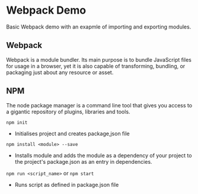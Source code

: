 # Webpack Demo

Basic Webpack demo with an exapmle of importing and exporting modules.

## Webpack
 Webpack is a module bundler. Its main purpose is to bundle JavaScript files for usage in a browser, yet it is also capable of transforming, bundling, or packaging just about any resource or asset. 

 ## NPM
 The node package manager is a command line tool that gives you access to a gigantic repository of plugins, libraries and tools.
<p> </p>
 
 ``npm init``
 - Initialises project and creates package,json file

 <p> </p>

 ``npm install <module> --save``
 - Installs module and adds the module as a dependency of your project to the project's package.json as an entry in dependencies. 

<p> </p>

``npm run <script_name>`` or ``npm start``
- Runs script as defined in package.json file

